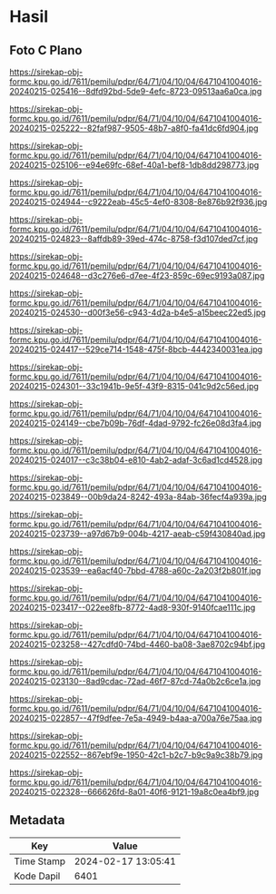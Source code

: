 # Hasil

## Foto C Plano

https://sirekap-obj-formc.kpu.go.id/7611/pemilu/pdpr/64/71/04/10/04/6471041004016-20240215-025416--8dfd92bd-5de9-4efc-8723-09513aa6a0ca.jpg

https://sirekap-obj-formc.kpu.go.id/7611/pemilu/pdpr/64/71/04/10/04/6471041004016-20240215-025222--82faf987-9505-48b7-a8f0-fa41dc6fd904.jpg

https://sirekap-obj-formc.kpu.go.id/7611/pemilu/pdpr/64/71/04/10/04/6471041004016-20240215-025106--e94e69fc-68ef-40a1-bef8-1db8dd298773.jpg

https://sirekap-obj-formc.kpu.go.id/7611/pemilu/pdpr/64/71/04/10/04/6471041004016-20240215-024944--c9222eab-45c5-4ef0-8308-8e876b92f936.jpg

https://sirekap-obj-formc.kpu.go.id/7611/pemilu/pdpr/64/71/04/10/04/6471041004016-20240215-024823--8affdb89-39ed-474c-8758-f3d107ded7cf.jpg

https://sirekap-obj-formc.kpu.go.id/7611/pemilu/pdpr/64/71/04/10/04/6471041004016-20240215-024648--d3c276e6-d7ee-4f23-859c-69ec9193a087.jpg

https://sirekap-obj-formc.kpu.go.id/7611/pemilu/pdpr/64/71/04/10/04/6471041004016-20240215-024530--d00f3e56-c943-4d2a-b4e5-a15beec22ed5.jpg

https://sirekap-obj-formc.kpu.go.id/7611/pemilu/pdpr/64/71/04/10/04/6471041004016-20240215-024417--529ce714-1548-475f-8bcb-4442340031ea.jpg

https://sirekap-obj-formc.kpu.go.id/7611/pemilu/pdpr/64/71/04/10/04/6471041004016-20240215-024301--33c1941b-9e5f-43f9-8315-041c9d2c56ed.jpg

https://sirekap-obj-formc.kpu.go.id/7611/pemilu/pdpr/64/71/04/10/04/6471041004016-20240215-024149--cbe7b09b-76df-4dad-9792-fc26e08d3fa4.jpg

https://sirekap-obj-formc.kpu.go.id/7611/pemilu/pdpr/64/71/04/10/04/6471041004016-20240215-024017--c3c38b04-e810-4ab2-adaf-3c6ad1cd4528.jpg

https://sirekap-obj-formc.kpu.go.id/7611/pemilu/pdpr/64/71/04/10/04/6471041004016-20240215-023849--00b9da24-8242-493a-84ab-36fecf4a939a.jpg

https://sirekap-obj-formc.kpu.go.id/7611/pemilu/pdpr/64/71/04/10/04/6471041004016-20240215-023739--a97d67b9-004b-4217-aeab-c59f430840ad.jpg

https://sirekap-obj-formc.kpu.go.id/7611/pemilu/pdpr/64/71/04/10/04/6471041004016-20240215-023539--ea6acf40-7bbd-4788-a60c-2a203f2b801f.jpg

https://sirekap-obj-formc.kpu.go.id/7611/pemilu/pdpr/64/71/04/10/04/6471041004016-20240215-023417--022ee8fb-8772-4ad8-930f-9140fcae111c.jpg

https://sirekap-obj-formc.kpu.go.id/7611/pemilu/pdpr/64/71/04/10/04/6471041004016-20240215-023258--427cdfd0-74bd-4460-ba08-3ae8702c94bf.jpg

https://sirekap-obj-formc.kpu.go.id/7611/pemilu/pdpr/64/71/04/10/04/6471041004016-20240215-023130--8ad9cdac-72ad-46f7-87cd-74a0b2c6ce1a.jpg

https://sirekap-obj-formc.kpu.go.id/7611/pemilu/pdpr/64/71/04/10/04/6471041004016-20240215-022857--47f9dfee-7e5a-4949-b4aa-a700a76e75aa.jpg

https://sirekap-obj-formc.kpu.go.id/7611/pemilu/pdpr/64/71/04/10/04/6471041004016-20240215-022552--867ebf9e-1950-42c1-b2c7-b9c9a9c38b79.jpg

https://sirekap-obj-formc.kpu.go.id/7611/pemilu/pdpr/64/71/04/10/04/6471041004016-20240215-022328--666626fd-8a01-40f6-9121-19a8c0ea4bf9.jpg


## Metadata

| Key        | Value               |
| ---------- | ------------------- |
| Time Stamp | 2024-02-17 13:05:41 |
| Kode Dapil | 6401                |



